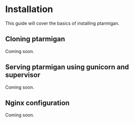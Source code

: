 # Installation

This guide will cover the basics of installing ptarmigan.

## Cloning ptarmigan

Coming soon.

## Serving ptarmigan using gunicorn and supervisor

Coming soon.

## Nginx configuration

Coming soon.
